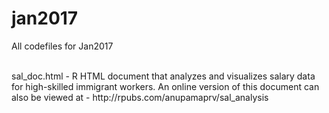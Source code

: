 # jan2017
All codefiles for Jan2017

<br>
sal_doc.html - R HTML document that analyzes and visualizes salary data for high-skilled immigrant workers. An online version of this document can also be viewed at - http://rpubs.com/anupamaprv/sal_analysis
